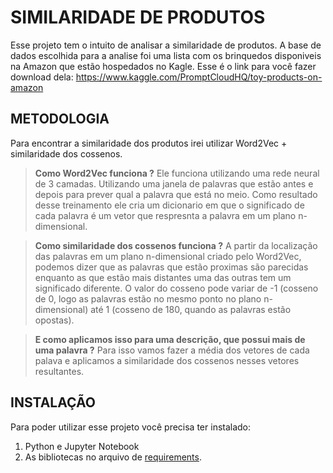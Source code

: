 # SIMILARIDADE DE PRODUTOS

Esse projeto tem o intuito de analisar a similaridade de produtos. A base de dados escolhida para a analise foi uma lista com os brinquedos disponiveis na Amazon que estão hospedados no Kagle.
Esse é o link para você fazer download dela: https://www.kaggle.com/PromptCloudHQ/toy-products-on-amazon

## METODOLOGIA
Para encontrar a similaridade dos produtos irei utilizar Word2Vec + similaridade dos cossenos.

>**Como Word2Vec funciona ?**
Ele funciona utilizando uma rede neural de 3 camadas. Utilizando uma janela de palavras que estão antes e depois para prever qual a palavra que está no meio. Como resultado desse treinamento ele cria um dicionario em que o significado de cada palavra é um vetor que respresnta a palavra em um plano n-dimensional.

>**Como similaridade dos cossenos funciona ?**
A partir da localização das palavras em um plano n-dimensional criado pelo Word2Vec, podemos dizer que as palavras que estão proximas são parecidas enquanto as que estão mais distantes uma das outras tem um significado diferente. O valor do cosseno pode variar de -1 (cosseno de 0, logo as palavras estão no mesmo ponto no plano n-dimensional) até 1 (cosseno de 180, quando as palavras estão opostas).

>**E como aplicamos isso para uma descrição, que possui mais de uma palavra ?**
Para isso vamos fazer a média dos vetores de cada palava e aplicamos a similaridade dos cossenos nesses vetores resultantes.


## INSTALAÇÃO
Para poder utilizar esse projeto você precisa ter instalado:
1. Python e Jupyter Notebook
2. As bibliotecas no arquivo de [requirements](./requirements.txt).
